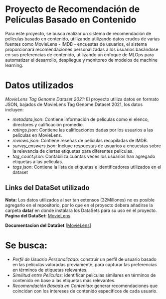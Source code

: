 # Proyecto de Recomendación de Películas Basado en Contenido
Para este proyecto, se busca realizar un sistema de recomendación de películas basado en contenido, utilizando utilizando datos crudos de varias fuentes como MovieLens - IMDB - encuestas de usuarios, el sistema proporcionará recomendaciones personalizadas a los usuarios basándose en sus preferencias de contenido, utilizando un enfoque de MLOps para automatizar el desarrollo, despliegue y monitoreo de modelos de machine learning.

# Datos utilizados
*MovieLens Tag Genome Dataset 2021:* El proyecto utiliza datos en formato JSON, bajados de MovieLens Tag Genome Dataset 2021, los datos incluyen:
-   *metadata.json*: Contiene información de películas como el elenco, directores y calificación promedio.
-   *ratings.json*: Contiene las calificaciones dadas por los usuarios a las películas en MovieLens.
-   *reviews.json*: Contiene reseñas de películas recopiladas de IMDB.
-   *survey_answers.json*: Incluye respuestas de usuarios a encuestas sobre la relevancia de ciertas etiquetas para diferentes películas.
-   *tag_count.json*: Contabiliza cuántas veces los usuarios han agregado etiquetas a las películas.
-   *tags.json*: Contiene la lista de etiquetas e identificadores utilizados en el dataset

## Links del DataSet utilizado
**Nota:** Los datos utilizados al ser tan extensos (32Millones) no es posible agregarlo en el repositorio, por lo que en el proyecto debera añadirse la carpeta **data/** en donde instalara los DataSets para su uso en el proyecto.
**Pagina del DataSet:** [MovieLens]([https://duckduckgo.com](https://grouplens.org/datasets/movielens/))

**Documentacion del DataSet** [[MovieLens]((https://files.grouplens.org/datasets/tag-genome-2021/genome_2021_readme.txt))]

# Se busca:
-   *Perfil de Usuario Personalizado:* construir un perfil de usuario basado en las películas valoradas previamente, para capturar las preferencias en términos de etiquetas relevantes.
-   *Similitud entre Películas:* identificar películas similares en términos de contenido en base a las etiquetas más relevantes.
-   *Recomendación Basada en Contenido:* generar recomendaciones  que coincidan con los intereses de contenido específicos de cada usuario.
